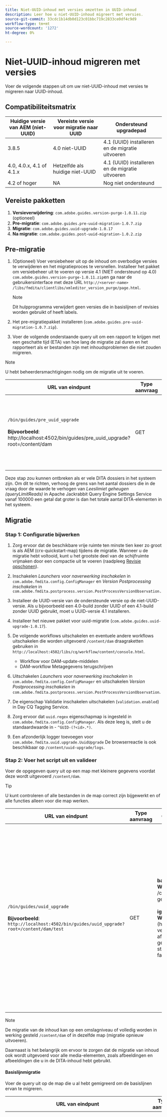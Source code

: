 ```yaml
---
title: Niet-UUID-inhoud met versies omzetten in UUID-inhoud
description: Leer hoe u niet-UUID-inhoud migreert met versies.
source-git-commit: 33cdc1b14db0d123c01bbc719c2833ce0df4c9d9
workflow-type: tm+mt
source-wordcount: '1272'
ht-degree: 0%

---
```





# Niet-UUID-inhoud migreren met versies

Voer de volgende stappen uit om uw niet-UUID-inhoud met versies te migreren naar UUID-inhoud.

## Compatibiliteitsmatrix

| Huidige versie van AEM (niet-UUID) | Vereiste versie voor migratie naar UUID | Ondersteund upgradepad |
|---|---|---|
| 3.8.5 | 4.0 niet-UUID | 4.1 (UUID) installeren en de migratie uitvoeren |
| 4.0, 4.0.x, 4.1 of 4.1.x | Hetzelfde als huidige niet-UUID | 4.1 (UUID) installeren en de migratie uitvoeren |
| 4.2 of hoger | NA | Nog niet ondersteund |

## Vereiste pakketten

1. **Versieverwijdering**: `com.adobe.guides.version-purge-1.0.11.zip` (optioneel)
1. **Pre-migratie**: `com.adobe.guides.pre-uuid-migration-1.0.7.zip`
1. **Migratie**: `com.adobe.guides.uuid-upgrade-1.0.17`
1. **Na migratie**: `com.adobe.guides.post-uuid-migration-1.0.2.zip`


## Pre-migratie

1. (Optioneel) Voer versiebeheer uit op de inhoud om overbodige versies te verwijderen en het migratieproces te versnellen. Installeer het pakket om versiebeheer uit te voeren op versie 4.1 (NIET ondersteund op 4.0) `com.adobe.guides.version-purge-1.0.11.zip`en ga naar de gebruikersinterface met deze URL `http://<server-name> /libs/fmdita/clientlibs/xmleditor_version_purge/page.html`.

   >[!NOTE]
   >
   >Dit hulpprogramma verwijdert geen versies die in basislijnen of revisies worden gebruikt of heeft labels.
1. Het pre-migratiepakket installeren (`com.adobe.guides.pre-uuid-migration-1.0.7.zip`).

1. Voer de volgende onderstaande query uit om een rapport te krijgen met een geschatte tijd (ETA) van hoe lang de migratie zal duren en het rapporteert als er bestanden zijn met inhoudsproblemen die niet zouden migreren.

>[!NOTE]
>
>U hebt beheerdersmachtigingen nodig om de migratie uit te voeren.


| URL van eindpunt | Type aanvraag | Query-parameter | Verwachte resultaten |
|---|---|---|---|
| `/bin/guides/pre_uuid_upgrade` <br> <br>**Bijvoorbeeld**: http://localhost:4502/bin/guides/pre_uuid_upgrade?root=/content/dam | GET | **basis**: hoofdmap<br> **Waarde**: `/content/dam` voor de gehele gegevensopslagruimte. | Er wordt een pre-migratierapport (.csv) gemaakt met daarin het aantal bestanden, de totale versies en de fouten. <br><br> **Voorbeelduitvoer**:<br>Hoofdmap: /content/dam <br>Totaal aantal bestanden: 2697 <br>Totaal aantal versies: 10380 <br>Aantal bestanden met fouten: 28 <br>Een gedetailleerd rapport is beschikbaar via AEM CRX op `/content/uuid-pgrade/UuidMigrationReport_1688400131039.csv` |

Deze stap zou kunnen ontbreken als er vele DITA dossiers in het systeem zijn. Om dit te richten, verhoog de grens van het aantal dossiers die in de vraag door de waarde te verhogen van *Leeslimiet geheugen (queryLimitReads)* in Apache Jackrabbit Query Engine Settings Service vanaf 100000 een getal dat groter is dan het totale aantal DITA-elementen in het systeem.

## Migratie

### Stap 1: Configuratie bijwerken

1. Zorg ervoor dat de beschikbare vrije ruimte ten minste tien keer zo groot is als AEM (crx-quickstart-map) tijdens de migratie. Wanneer u de migratie hebt voltooid, kunt u het grootste deel van de schijfruimte vrijmaken door een compactie uit te voeren (raadpleeg [Revisie opschonen](https://experienceleague.adobe.com/docs/experience-manager-65/deploying/deploying/revision-cleanup.html?lang=en)).

1. Inschakelen *Launchers voor naverwerking inschakelen* in `com.adobe.fmdita.config.ConfigManager` en *Version Postprocessing inschakelen* in `com.adobe.fmdita.postprocess.version.PostProcessVersionObservation.`

1. Installeer de UUID-versie van de ondersteunde versie op de niet-UUID-versie. Als u bijvoorbeeld een 4.0-build zonder UUID of een 4.1-build zonder UUID gebruikt, moet u UUID-versie 4.1 installeren.

1. Installeer het nieuwe pakket voor uuid-migratie (`com.adobe.guides.uuid-upgrade-1.0.17`).

1. De volgende workflows uitschakelen en eventuele andere workflows uitschakelen die worden uitgevoerd `/content/dam` draagraketten gebruiken in `http://localhost:4502/libs/cq/workflow/content/console.html`.

   * Workflow voor DAM-update-middelen
   * DAM-workflow Metagegevens terugschrijven

1. Uitschakelen *Launchers voor naverwerking inschakelen* in `com.adobe.fmdita.config.ConfigManager` en uitschakelen *Version Postprocessing inschakelen* in `com.adobe.fmdita.postprocess.version.PostProcessVersionObservation`.

1. De eigenschap Validatie inschakelen uitschakelen (`validation.enabled`) in Day CQ Tagging Service.

1. Zorg ervoor dat `uuid.regex` eigenschapmap is ingesteld in `com.adobe.fmdita.config.ConfigManager`. Als deze leeg is, stelt u de standaardwaarde in - `^GUID-(?<id>.*)`.
1. Een afzonderlijk logger toevoegen voor `com.adobe.fmdita.uuid.upgrade.UuidUpgrade` De browserreactie is ook beschikbaar op `/content/uuid-upgrade/logs`.

### Stap 2: Voer het script uit en valideer

Voer de opgegeven query uit op een map met kleinere gegevens voordat deze wordt uitgevoerd `/content/dam`.

>[!TIP]
>
>U kunt controleren of alle bestanden in de map correct zijn bijgewerkt en of alle functies alleen voor die map werken.

| URL van eindpunt | Type aanvraag | Query-parameter | Verwachte resultaten |
|---|---|---|---|
| `/bin/guides/uuid_upgrade`<br><br> **Bijvoorbeeld**: `http://localhost:4502/bin/guides/uuid_upgrade?root=/content/dam/test` | GET | **basis**: hoofdmap <br>**Waarde**: /content/dam voor de gehele opslagplaats.<br><br>**ignoreImageVersions**<br> **Waarde**: true/false (hiermee wordt de verwerking van afbeeldingsversies genegeerd). De standaardwaarde is false) | Migratierapport met lijst met bestanden die met succes zijn gemigreerd, waarvan de upgrade is mislukt, waarvoor fouten zijn opgetreden en de totale benodigde tijd is verstreken. <br><br> **Voorbeelduitvoer**: <br> [INFO] Lijst met bestanden is mislukt:0 <br>[INFO] Nee. van bestanden is bijgewerkt: 2241 <br>[INFO] Nee. van bestanden bijgewerkt met fouten: 28 <br>[INFO] Nee. van bestanden kon niet worden bijgewerkt: 0 <br> [INFO] Totale duur: 0:37:03,131 |

>[!NOTE]
>
> De migratie van de inhoud kan op een omslagniveau of volledig worden in werking gesteld `/content/dam` of in dezelfde map (migratie opnieuw uitvoeren).

Daarnaast is het belangrijk om ervoor te zorgen dat de migratie van inhoud ook wordt uitgevoerd voor alle media-elementen, zoals afbeeldingen en afbeeldingen die u in de DITA-inhoud hebt gebruikt.

#### Basislijnmigratie

Voer de query uit op de map die u al hebt gemigreerd om de basislijnen ervan te migreren.

| URL van eindpunt | Type aanvraag | Query-parameter | Verwachte resultaten |
|---|---|---|---|
| `/bin/guides/baseline_uuid_upgrade`<br><br> **Bijvoorbeeld**: ` http://localhost:4502/bin/guides/baseline_uuid_upgrade?root=/content/dam/test` | GET | **basis**: hoofdmap <br> **Waarde**: /content/dam voor de gehele opslagplaats. <br><br> **ignoreImageVersions**<br> **Waarde**: true/false <br>(Hiermee wordt de verwerking van afbeeldingsversies genegeerd. De standaardwaarde is false) <br><br> **doReviews** <br> **Waarde**: true/false <br> (Als revisies moeten worden bijgewerkt of niet. De standaardwaarde is false.) Migratierapport met lijst met bestanden die met succes zijn gemigreerd, waarvan de upgrade is mislukt, waarvoor fouten zijn opgetreden en de totale benodigde tijd is verstreken. <br> <br> **Voorbeelduitvoer**:<br>[INFO] Lijst met bestanden is mislukt <br> [INFO] Nee. van bestanden bijgewerkt naar 2241<br> [INFO] Nee. van bestanden bijgewerkt met fouten 28<br>[INFO] Nee. van bestanden is niet bijgewerkt op 0<br>[INFO] Totale duur: 0:37:03,131 |


### Stap 3: Herstel de configuratie

Nadat de server is gemigreerd, kunt u naverwerking, codering en de volgende workflows (inclusief alle andere workflows die aanvankelijk tijdens de migratie zijn uitgeschakeld) inschakelen om te blijven werken op de server.

* Workflow voor DAM-update-middelen
* DAM-metagegevensworkflow

>[!NOTE]
>
>Als sommige bestanden niet worden verwerkt of vóór de migratie zijn beschadigd, worden ze vóór de migratie beschadigd en blijven ze zelfs na de migratie beschadigd.

## Migratievalidatie

1. Installeer het post uuid migratiepakket (`com.adobe.guides.post-uuid-migration-1.0.2.zip`).

1. Voer de volgende query uit om te controleren of er geen fouten zijn opgetreden tijdens de migratie die ertoe hebben geleid dat koppelingen zijn verbroken. Met dit script wordt aangegeven of er koppelingen zijn die nog niet zijn verbroken, maar die nu om welke reden dan ook zijn verbroken.

   | URL van eindpunt | Type aanvraag | Query-parameter | Verwachte resultaten |
   |---|---|---|---|
   | `/bin/guides/get_broken_links` <br> <br> **Bijvoorbeeld**:<br>`http://localhost:4502/bin/guides/get_broken_links` | GET | NA | Migratierapport met het totale aantal bestanden dat UUID&#39;s en hun respectievelijke bestandspaden heeft verbroken. <br> <br> **Voorbeelduitvoer**:<br>[DEBUG] Controleren of al deze GUIDs in de inhoud wordt gebruikt.<br>[DEBUG] Totaal aantal bestanden met mogelijk verbroken UUID&#39;s: 0 <br>[DEBUG] Paden met mogelijk gebroken UUID&#39;s:0 |

1. Wanneer de migratie is voltooid, kan het grootste deel van de schijfruimte worden teruggewonnen door compactie uit te voeren (verwijs naar `https://experienceleague.adobe.com/docs/experience-manager-65/deploying/deploying/revision-cleanup.html?lang=en`).

## Migratie van Delta-inhoud

1. Als u de delta-inhoud van de actieve server (niet-UUID) naar de huidige uuid-server wilt migreren, installeert u het script voor de migratie op de niet-UUID-server.

1. Voer de volgende query uit op de gehele gegevensset (of submap) om alle bestanden te identificeren en te exporteren die na de opgegeven tijdstempel zijn gewijzigd: de tijdstempel gebruikt de ISO8601-indeling voor datums en tijden ( YYYY-MM-DDTHH):mm:ss.SSSZ) en staat ook gedeeltelijke vertegenwoordiging, zoals JJJ-MM-DD toe.

   | URL van eindpunt | Type aanvraag | Query-parameter | Verwachte resultaten |
   |---|---|---|---|
   | `/bin/guides/data_export`<br><br>**Bijvoorbeeld**: <br> `http://localhost:4502/bin/guides/data_export?timestamp=2023-07-11&root=/content/dam` | GET | **tijdstempel** <br> **Waarde**: YYYY-MM-DD<br><br> **basis**: hoofdmap <br> **Waarde**: `/content/dam` voor de gehele gegevensopslagruimte. | Een ZIP-bestand met delta-inhoud wordt gemaakt op /var/dxml/exporting. <br> <br>**Monster**: data export_1689761491218.zip (bestand wordt gemaakt) |

1. Download het zip-bestand dat door het script is geëxporteerd. De laatste regel van de reactie moet het pad van het gegenereerde ZIP-bestand aangeven (opgeslagen in /var/dxml/exporting in het systeem).

1. Upload het ZIP-bestand naar de uuid-server op het gewenste pad in de interface Middelen.

1. Controleer of het pakket na de migratie op de uuid-server is geïnstalleerd.

1. Voer de volgende query uit om de delta-inhoud uit het geüploade ZIP-bestand in het systeem te importeren. De query moet het pad van het geüploade ZIP-bestand bevatten om de gegevens correct te kunnen identificeren en verwerken.

   | URL van eindpunt | Type aanvraag | Query-parameter | Verwachte resultaten |
   |---|---|---|---|
   | `/bin/guides/data_import`<br> **Bijvoorbeeld**:`http://localhost:4502/bin/guides/data_import?path=/content/dam/dataexport_1689344927551.zip&createVersion=true` | POST | **pad**<br> **Waarde**: `/content/dam/filename.zip`(Locatie geüpload bestand) **createVersion** <br> **Waarde**: true/false<br>(De standaardwaarde van createVersion is false). | Het bestand wordt geüpload naar het gewenste inhoudspad.<br><br>**Monster**: `dataexport_1689761491218.zip`<br><br> (Het bestand dat in de vorige stap is geëxporteerd, wordt geüpload naar het gewenste pad in `/content/dam`). |

1. Het script maakt een nieuw bestand als het niet bestaat of overschrijft het bestaande bestand als het is gewijzigd.

>[!NOTE]
>
> De versiegeschiedenis en andere wijzigingen die op de server zijn aangebracht (zoals workflows en revisies) moeten handmatig worden bijgewerkt.
